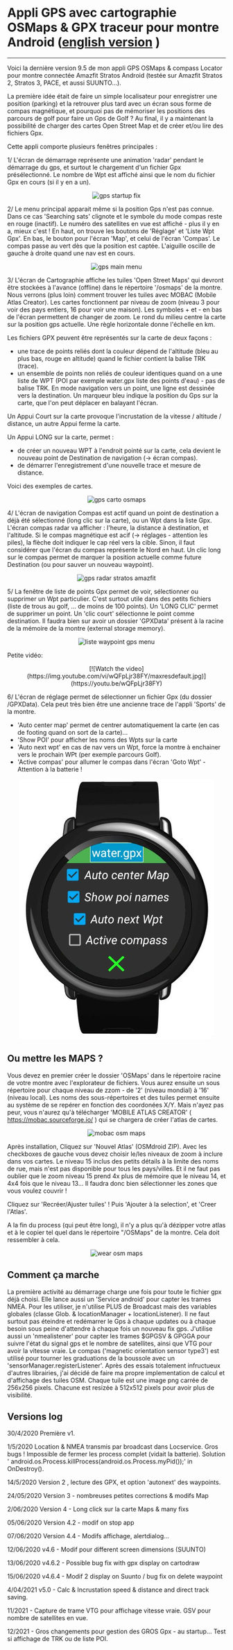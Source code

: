 # Appli GPS avec cartographie OSMaps & GPX traceur pour montre Android      ([english version](/readme-eng.md) )
----------------------------------------------------------------------
Voici la dernière version 9.5 de mon appli GPS OSMaps & compass Locator pour montre connectée Amazfit Stratos Android (testée sur Amazfit Stratos 2, Stratos 3, PACE, et aussi  SUUNTO...).

La première idée était de faire un simple localisateur pour enregistrer une position (parking) et la retrouver plus tard avec un écran sous forme de compas magnétique, et pourquoi pas de mémoriser les positions des parcours de golf pour faire un Gps de Golf ? Au final, il y a maintenant la possibilité de charger des cartes Open Street Map et de créer et/ou lire des fichiers Gpx.

Cette appli comporte plusieurs fenêtres principales :

1/ L'écran de démarrage représente une animation 'radar' pendant le démarrage du gps, et surtout le chargement d'un fichier Gpx présélectionné.
Le nombre de Wpt est affiché ainsi que le nom du fichier Gpx en cours (si il y en a un).

<center><img src="/1-startscreen.jpg" alt="gps startup fix"/></center>

2/ Le menu principal apparait même si la position Gps n'est pas connue. Dans ce cas 'Searching sats' clignote et le symbole du mode compas reste en rouge (inactif). Le numéro des satellites en vue est affiché - plus il y en a, mieux c'est !
En haut, on trouve les boutons de 'Réglage' et 'Liste Wpt Gpx'.
En bas, le bouton pour l'écran 'Map', et celui de l'écran 'Compas'. Le compas passe au vert dès que la position est captée. L'aiguille oscille de gauche à droite quand une nav est en cours.

<center><img src="/2-main-screen.jpg" alt="gps main menu"/></center>

3/ L'écran de Cartographie affiche les tuiles 'Open Street Maps' qui devront être stockées à l'avance (offline) dans le répertoire '/osmaps' de la montre. Nous verrons (plus loin) comment trouver les tuiles avec MOBAC (Mobile Atlas Creator). Les cartes fonctionnent par niveau de zoom (niveau 3 pour voir des pays entiers, 16 pour voir une maison). Les symboles + et - en bas de l'écran permettent de changer de zoom. Le rond du milieu centre la carte sur la position gps actuelle. Une règle horizontale donne l'échelle en km.

Les fichiers GPX peuvent être représentés sur la carte de deux façons :
- une trace de points reliés dont la couleur dépend de l'altitude (bleu au plus bas, rouge en altitude) quand le fichier contient la balise TRK (trace).
- un ensemble de points non reliés de couleur identiques quand on a une liste de WPT (POI par exemple water.gpx liste des points d'eau) - pas de balise TRK.
En mode navigation vers un point, une ligne est dessinée vers la destination.
Un marqueur bleu indique la position du Gps sur la carte, que l'on peut déplacer en balayant l'écran.

Un Appui Court sur la carte provoque l'incrustation de la vitesse / altitude / distance, un autre Appui ferme la carte.

Un Appui LONG sur la carte, permet :
- de créer un nouveau WPT à l'endroit pointé sur la carte, cela devient le nouveau point de Destination de navigation (-> écran compas). 
- de démarrer l'enregistrement d'une nouvelle trace et mesure de distance.

Voici des exemples de cartes.

<center><img src="/cartos-2020-06-01.jpg" alt="gps carto osmaps"/></center>

4/ L'écran de navigation Compas est actif quand un point de destination a déjà été sélectionné (long clic sur la carte), ou un Wpt dans la liste Gpx.
L'écran compas radar va afficher : l'heure, la distance à destination, et l'altitude.
Si le compas magnétique est acif (-> réglages - attention les piles), la flèche doit indiquer le cap réel vers la cible. Sinon, il faut considérer que l'écran du compas représente le Nord en haut.
Un clic long sur le compas permet de marquer la position actuelle comme future Destination (ou pour sauver un nouveau waypoint).

<center><img src="/5-scann.jpg" alt="gps radar stratos amazfit"/></center>

5/ La fenêtre de liste de points Gpx permet de voir, sélectionner ou supprimer un Wpt particulier. C'est surtout utile dans des petits fichiers (liste de trous au golf, ... de moins de 100 points).
Un 'LONG CLIC' permet de supprimer un point. Un 'clic court' sélectionne le point comme destination.
Il faudra bien sur avoir un dossier 'GPXData' présent à la racine de la mémoire de la montre (external storage memory).

<center><img src="/3-wpt-liste.jpg" alt="liste waypoint gps menu"/></center>

Petite vidéo:

<center> [![Watch the video](https://img.youtube.com/vi/wQFpLjr38FY/maxresdefault.jpg)](https://youtu.be/wQFpLjr38FY) </center>


6/ L'écran de réglage permet de sélectionner un fichier Gpx (du dossier /GPXData). Cela peut très bien être une ancienne trace de l'appli 'Sports' de la montre.
- 'Auto center map' permet de centrer automatiquement la carte (en cas de footing quand on sort de la carte)...
- 'Show POI' pour afficher les noms des Wpts sur la carte
- 'Auto next wpt' en cas de nav vers un Wpt, force la montre à enchainer vers le prochain WPt (per exemple parcours Golf).
- 'Active compas' pour allumer le compas dans l'écran 'Goto Wpt' - Attention à la batterie !

<center><img src="/4-setting.jpg" alt="gps radar stratos 2"/></center>

Ou mettre les MAPS ?
-------------------
Vous devez en premier créer le dossier 'OSMaps' dans le répertoire racine de votre montre avec l'explorateur de fichiers.
Vous aurez ensuite un sous répertoire pour chaque niveau de zzom - de '2' (niveau mondial) à '16' (niveau local).
Les noms des sous-répertoires et des tuiles permet ensuite au système de se repérer en fonction des coordonées X/Y.
Mais n'ayez pas peur, vous n'aurez qu'à télécharger 'MOBILE ATLAS CREATOR' ( https://mobac.sourceforge.io/ ) qui se chargera de créer l'atlas de cartes.

<center><img src="/mobac1.jpg" alt="mobac osm maps"/></center>

Après installation, Cliquez sur 'Nouvel Atlas' (OSMdroid ZIP). Avec les checkboxes de gauche vous devez choisir le/les niveaux de zoom à inclure dans vos cartes.
Le niveau 15 inclus des petits détails à la limite des noms de rue, mais n'est pas disponible pour tous les pays/villes. Et il ne faut pas oublier que le zoom niveau 15 prend 4x plus de mémoire que le niveau 14, et 4x4 fois que le niveau 13... Il faudra donc bien sélectionner les zones que vous voulez couvrir !

Cliquez sur 'Recréer/Ajuster tuiles' !
Puis 'Ajouter à la selection', et 'Creer l'Atlas'.

A la fin du process (qui peut être long), il n'y a plus qu'à dézipper votre atlas et à le copier tel quel dans le répertoire "/OSMaps" de la montre.
Cela doit ressembler à cela.

<center><img src="/osmaps-wear1.jpg" alt="wear osm maps"/></center>

Comment ça marche
-----------------
La première activité au démarrage charge une fois pour toute le fichier gpx déjà choisi. Elle lance aussi un 'Service android' pour capter les trames NMEA. Pour les utiliser, je n'utilise PLUS de Broadcast mais des variables globales (classe Glob. & locationManager + locationListener). Il ne faut surtout pas éteindre et redémarrer le Gps à chaque updates ou à chaque besoin sous peine d'attendre à chaque fois un nouveau fix gps.
J'utilise aussi un 'nmealistener' pour capter les trames $GPGSV & GPGGA pour suivre l'état du signal gps et le nombre de satellites, ainsi que VTG pour avoir la vitesse vraie.
Le compas ('magnetic orientation sensor type3') est utilisé pour tourner les graduations de la boussole avec un 'sensorManager.registerListener'.
Après des essais totalement infructueux d'autres librairies, j'ai décidé de faire ma propre implementation de calcul et d'affichage des tuiles OSM. Chaque tuile est une image png carrée de 256x256 pixels. Chacune est resizée à 512x512 pixels pour avoir plus de visibilité.

Versions log
------------
30/4/2020 Première v1.

1/5/2020  Location & NMEA transmis par broadcast dans Locservice.
          Gros bugs ! Impossible de fermer les process complet (vidait la batterie). Solution ' android.os.Process.killProcess(android.os.Process.myPid());' in OnDestroy().
         
14/5/2020  Version 2 , lecture des GPX, et option 'autonext' des waypoints.

24/05/2020 Version 3 - nombreuses petites corrections & modifs Map

2/06/2020  Version 4 - Long click sur la carte Maps & many fixs

05/06/2020 Version 4.2 - modif on stop app

07/06/2020 Version 4.4 - Modifs affichage, alertdialog...

12/06/2020 v4.6 - Modif pour different screen dimensions (SUUNTO)

13/06/2020 v4.6.2 - Possible bug fix with gpx display on cartodraw

15/06/2020 v4.6.4 - Modif 2 display on Suunto / bug fix on delete waypoint 

4/04/2021 v5.0 - Calc & Incrustation speed & distance and direct track saving.

11/2021 - Capture de trame VTG pour affichage vitesse vraie. GSV pour nombre de satellites en vue.

12/2021 - Gros changements pour gestion des GROS Gpx - au startup...
         Test si affichage de TRK ou de liste POI.



